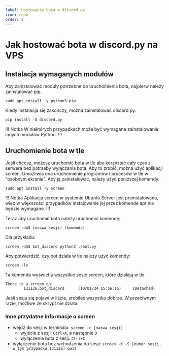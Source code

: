 ```yaml
---
label: Hostowanie bota w discord.py
icon: repo
order: 1
---
```


# Jak hostować bota w discord.py na VPS

## Instalacja wymaganych modułów

Aby zainstalować moduły potrzebne do uruchomienia bota, najpierw należy zainstalować pip.

```
sudo apt install -y python3-pip
```

Kiedy instalacja się zakończy, można zainstalować discord.py.

```
pip install -U discord.py
```

!!! Notka
W niektórych przypadkach może być wymagane zainstalowanie innych modułów Python.
!!!

## Uruchomienie bota w tle

Jeśli chcesz, możesz uruchomić bota w tle aby korzystać cały czas z serwera bez potrzeby wyłączania bota. Aby to zrobić, można użyć aplikacji screen. Umożliwia ona uruchomienie programów i procesów w tle w "osobnym ekranie". Aby ją zainstalować, należy użyć poniższej komendy:

```
sudo apt install -y screen
```

!!! Notka
Aplikacja screen w systemie Ubuntu Server jest preinstalowana, więc w większości przypadków instalowanie jej przez komende apt nie będzie wymagane.
!!!

Teraz aby uruchomić bota należy uruchomić komendę:

```
screen -dmS [nazwa sesji] [komenda]
```

Dla przykładu:

```
screen -dmS bot_discord python3 ./bot.py
```

Aby potwierdzić, czy bot działa w tle należy użyć komendy:

```
screen -ls
```

Ta komenda wyświetla wszystkie sesje screen, które działają w tle.

```
There is a screen on:
        131126.bot_discord      (10/01/24 15:56:16)     (Detached)
```

Jeśli sesja się pojawi w liście, zrobiłeś wszystko dobrze. W przeciwnym razie, możliwe że skrypt nie działa.

### Inne przydatne informacje o screen

- wejdź do sesji w terminalu: `screen -r [nazwa sesji]`
  - wyjście z sesji: `Ctrl+A`, a następnie `D`
  - wyłączenie bota z sesji: `Ctrl+C`
- wyłączenie bota bez wchodzenia do sesji: `screen -X -S [numer sesji, w tym przypadku 131126] quit`